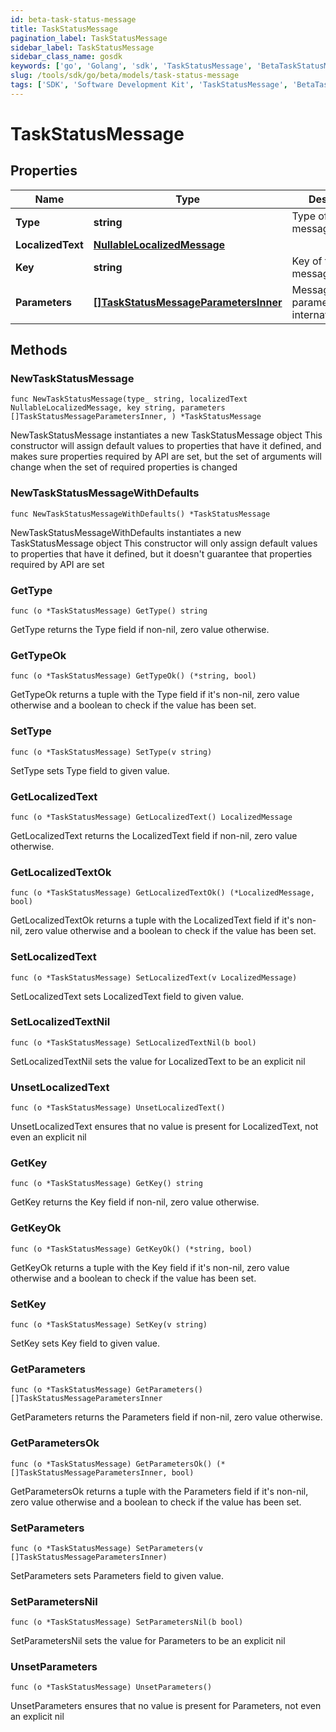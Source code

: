 ```yaml
---
id: beta-task-status-message
title: TaskStatusMessage
pagination_label: TaskStatusMessage
sidebar_label: TaskStatusMessage
sidebar_class_name: gosdk
keywords: ['go', 'Golang', 'sdk', 'TaskStatusMessage', 'BetaTaskStatusMessage'] 
slug: /tools/sdk/go/beta/models/task-status-message
tags: ['SDK', 'Software Development Kit', 'TaskStatusMessage', 'BetaTaskStatusMessage']
---
```


# TaskStatusMessage

## Properties

Name | Type | Description | Notes
------------ | ------------- | ------------- | -------------
**Type** | **string** | Type of the message | 
**LocalizedText** | [**NullableLocalizedMessage**](localized-message) |  | 
**Key** | **string** | Key of the message | 
**Parameters** | [**[]TaskStatusMessageParametersInner**](task-status-message-parameters-inner) | Message parameters for internationalization | 

## Methods

### NewTaskStatusMessage

`func NewTaskStatusMessage(type_ string, localizedText NullableLocalizedMessage, key string, parameters []TaskStatusMessageParametersInner, ) *TaskStatusMessage`

NewTaskStatusMessage instantiates a new TaskStatusMessage object
This constructor will assign default values to properties that have it defined,
and makes sure properties required by API are set, but the set of arguments
will change when the set of required properties is changed

### NewTaskStatusMessageWithDefaults

`func NewTaskStatusMessageWithDefaults() *TaskStatusMessage`

NewTaskStatusMessageWithDefaults instantiates a new TaskStatusMessage object
This constructor will only assign default values to properties that have it defined,
but it doesn't guarantee that properties required by API are set

### GetType

`func (o *TaskStatusMessage) GetType() string`

GetType returns the Type field if non-nil, zero value otherwise.

### GetTypeOk

`func (o *TaskStatusMessage) GetTypeOk() (*string, bool)`

GetTypeOk returns a tuple with the Type field if it's non-nil, zero value otherwise
and a boolean to check if the value has been set.

### SetType

`func (o *TaskStatusMessage) SetType(v string)`

SetType sets Type field to given value.


### GetLocalizedText

`func (o *TaskStatusMessage) GetLocalizedText() LocalizedMessage`

GetLocalizedText returns the LocalizedText field if non-nil, zero value otherwise.

### GetLocalizedTextOk

`func (o *TaskStatusMessage) GetLocalizedTextOk() (*LocalizedMessage, bool)`

GetLocalizedTextOk returns a tuple with the LocalizedText field if it's non-nil, zero value otherwise
and a boolean to check if the value has been set.

### SetLocalizedText

`func (o *TaskStatusMessage) SetLocalizedText(v LocalizedMessage)`

SetLocalizedText sets LocalizedText field to given value.


### SetLocalizedTextNil

`func (o *TaskStatusMessage) SetLocalizedTextNil(b bool)`

 SetLocalizedTextNil sets the value for LocalizedText to be an explicit nil

### UnsetLocalizedText
`func (o *TaskStatusMessage) UnsetLocalizedText()`

UnsetLocalizedText ensures that no value is present for LocalizedText, not even an explicit nil
### GetKey

`func (o *TaskStatusMessage) GetKey() string`

GetKey returns the Key field if non-nil, zero value otherwise.

### GetKeyOk

`func (o *TaskStatusMessage) GetKeyOk() (*string, bool)`

GetKeyOk returns a tuple with the Key field if it's non-nil, zero value otherwise
and a boolean to check if the value has been set.

### SetKey

`func (o *TaskStatusMessage) SetKey(v string)`

SetKey sets Key field to given value.


### GetParameters

`func (o *TaskStatusMessage) GetParameters() []TaskStatusMessageParametersInner`

GetParameters returns the Parameters field if non-nil, zero value otherwise.

### GetParametersOk

`func (o *TaskStatusMessage) GetParametersOk() (*[]TaskStatusMessageParametersInner, bool)`

GetParametersOk returns a tuple with the Parameters field if it's non-nil, zero value otherwise
and a boolean to check if the value has been set.

### SetParameters

`func (o *TaskStatusMessage) SetParameters(v []TaskStatusMessageParametersInner)`

SetParameters sets Parameters field to given value.


### SetParametersNil

`func (o *TaskStatusMessage) SetParametersNil(b bool)`

 SetParametersNil sets the value for Parameters to be an explicit nil

### UnsetParameters
`func (o *TaskStatusMessage) UnsetParameters()`

UnsetParameters ensures that no value is present for Parameters, not even an explicit nil

